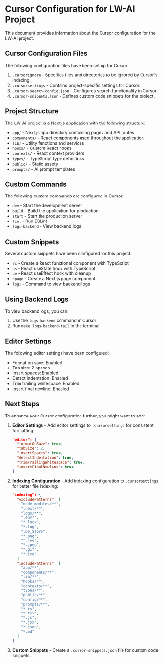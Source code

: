 # Cursor Configuration for LW-AI Project

This document provides information about the Cursor configuration for the LW-AI project.

## Cursor Configuration Files

The following configuration files have been set up for Cursor:

1. `.cursorignore` - Specifies files and directories to be ignored by Cursor's indexing.
2. `.cursorsettings` - Contains project-specific settings for Cursor.
3. `.cursor-search-config.json` - Configures search functionality in Cursor.
4. `.cursor-snippets.json` - Defines custom code snippets for the project.

## Project Structure

The LW-AI project is a Next.js application with the following structure:

- `app/` - Next.js app directory containing pages and API routes
- `components/` - React components used throughout the application
- `lib/` - Utility functions and services
- `hooks/` - Custom React hooks
- `contexts/` - React context providers
- `types/` - TypeScript type definitions
- `public/` - Static assets
- `prompts/` - AI prompt templates

## Custom Commands

The following custom commands are configured in Cursor:

- `dev` - Start the development server
- `build` - Build the application for production
- `start` - Start the production server
- `lint` - Run ESLint
- `logs-backend` - View backend logs

## Custom Snippets

Several custom snippets have been configured for this project:

- `rc` - Create a React functional component with TypeScript
- `us` - React useState hook with TypeScript
- `ue` - React useEffect hook with cleanup
- `npage` - Create a Next.js page component
- `logs` - Command to view backend logs

## Using Backend Logs

To view backend logs, you can:

1. Use the `logs-backend` command in Cursor
2. Run `make logs-backend-tail` in the terminal

## Editor Settings

The following editor settings have been configured:

- Format on save: Enabled
- Tab size: 2 spaces
- Insert spaces: Enabled
- Detect indentation: Enabled
- Trim trailing whitespace: Enabled
- Insert final newline: Enabled

## Next Steps

To enhance your Cursor configuration further, you might want to add:

1. **Editor Settings** - Add editor settings to `.cursorsettings` for consistent formatting:
   ```json
   "editor": {
     "formatOnSave": true,
     "tabSize": 2,
     "insertSpaces": true,
     "detectIndentation": true,
     "trimTrailingWhitespace": true,
     "insertFinalNewline": true
   }
   ```

2. **Indexing Configuration** - Add indexing configuration to `.cursorsettings` for better file indexing:
   ```json
   "indexing": {
     "excludePatterns": [
       "node_modules/**",
       ".next/**",
       "logs/**",
       ".env*",
       "*.lock",
       "*.log",
       ".DS_Store",
       "*.png",
       "*.jpg",
       "*.jpeg",
       "*.gif",
       "*.ico"
     ],
     "includePatterns": [
       "app/**",
       "components/**",
       "lib/**",
       "hooks/**",
       "contexts/**",
       "types/**",
       "public/**",
       "config/**",
       "prompts/**",
       "*.ts",
       "*.tsx",
       "*.js",
       "*.jsx",
       "*.json",
       "*.md"
     ]
   }
   ```

3. **Custom Snippets** - Create a `.cursor-snippets.json` file for custom code snippets. 